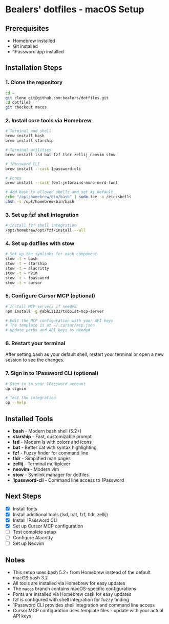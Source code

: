 # Bealers' dotfiles - macOS Setup

## Prerequisites

- Homebrew installed
- Git installed
- 1Password app installed

## Installation Steps

### 1. Clone the repository
```bash
cd ~
git clone git@github.com:bealers/dotfiles.git
cd dotfiles
git checkout macos
```

### 2. Install core tools via Homebrew

```bash
# Terminal and shell
brew install bash
brew install starship

# Terminal utilities
brew install lsd bat fzf tldr zellij neovim stow

# 1Password CLI
brew install --cask 1password-cli

# Fonts
brew install --cask font-jetbrains-mono-nerd-font

# Add bash to allowed shells and set as default
echo "/opt/homebrew/bin/bash" | sudo tee -a /etc/shells
chsh -s /opt/homebrew/bin/bash
```

### 3. Set up fzf shell integration

```bash
# Install fzf shell integration
/opt/homebrew/opt/fzf/install --all
```

### 4. Set up dotfiles with stow

```bash
# Set up the symlinks for each component
stow -t ~ bash
stow -t ~ starship
stow -t ~ alacritty
stow -t ~ nvim
stow -t ~ 1password
stow -t ~ cursor
```

### 5. Configure Cursor MCP (optional)

```bash
# Install MCP servers if needed
npm install -g @abhiz123/todoist-mcp-server

# Edit the MCP configuration with your API keys
# The template is at ~/.cursor/mcp.json
# Update paths and API keys as needed
```

### 6. Restart your terminal

After setting bash as your default shell, restart your terminal or open a new session to see the changes.

### 7. Sign in to 1Password CLI (optional)

```bash
# Sign in to your 1Password account
op signin

# Test the integration
op --help
```

## Installed Tools

- **bash** - Modern bash shell (5.2+)
- **starship** - Fast, customizable prompt
- **lsd** - Modern ls with colors and icons
- **bat** - Better cat with syntax highlighting
- **fzf** - Fuzzy finder for command line
- **tldr** - Simplified man pages
- **zellij** - Terminal multiplexer
- **neovim** - Modern vim
- **stow** - Symlink manager for dotfiles
- **1password-cli** - Command line access to 1Password

## Next Steps

- [x] Install fonts
- [x] Install additional tools (lsd, bat, fzf, tldr, zellij)
- [x] Install 1Password CLI
- [x] Set up Cursor MCP configuration
- [ ] Test complete setup
- [ ] Configure Alacritty
- [ ] Set up Neovim

## Notes

- This setup uses bash 5.2+ from Homebrew instead of the default macOS bash 3.2
- All tools are installed via Homebrew for easy updates
- The `macos` branch contains macOS-specific configurations
- Fonts are installed via Homebrew cask for easy updates
- fzf is configured with shell integration for fuzzy finding
- 1Password CLI provides shell integration and command line access
- Cursor MCP configuration uses template files - update with your actual API keys 